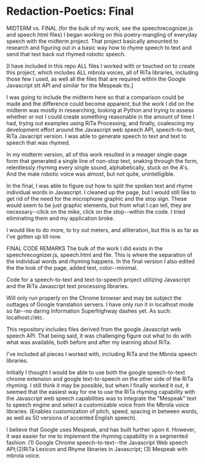 Redaction-Poetics: Final 
=================
MIDTERM vs. FINAL
(for the bulk of my work, see the speechrecognizer.js and speech.html files)
I began working on this poetry-mangling of everyday speech with the midterm project.  That project basically amounted to research and figuring out in a basic way how to rhyme speech to text and send that text back out rhymed robotic speech. 

[I have included in this repo ALL files I worked with or touched on to create this project, which includes ALL mbrola voices, all of RiTa libraries, including those few I used, as well all the files that are required within the Google Javascript stt API and similar for the Mespeak tts.]

I was going to include the midterm here so that a comparison could be made and the difference could become apparent, but the work I did on the midterm was mostly in researching, looking at Python and trying to assess whether or not I could create something reasonable in the amount of time I had, trying out examples using RiTa Processing, and finally, coalescing my development effort around the Javascript web speech API, speech-to-text, RiTa Javacript version. I was able to generate speech to text and text to speech that was rhymed.  

In my midterm version, all of this work resulted in a meager single-page form that generated a single line of non-stop text, snaking through the form, relentlessly rhyming every single sound, alphabetically, stuck on the A's. And the male robotic voice was almost, but not quite, unintelligible.

In the final, I was able to figure out how to split the spoken text and rhyme individual words in Javascript.  I cleaned up the page, but I would still like to get rid of the need for the microphone graphic and the stop sign.  These would seem to be just graphic elements, but from what I can tell, they are necessary--click on the mike, click on the stop--within the code.  I tried eliminating them and my application broke.  

I would like to do more, to try out meters, and alliteration, but this is as far as I've gotten up till now. 

FINAL CODE REMARKS
The bulk of the work I did exists in the speechrecognizer.js, speech.html and file. 
This is where the separation of the individual words and rhyming happens.  In the final version I also edited the the look of the page, added text, color--minimal.

Code for a speech-to-text and text-to-speech project utilizing Javascript and the RiTa Javascript text processing libraries. 

Will only run properly on the Chrome browser and may be subject the outtages of Google translation servers. I have only run it in localhost mode so far--no daring Information Superhighway dashes yet.  As such:  localhost://etc.

This repository includes files derived from the google Javascript web speech API. That being said, it was challenging figure out what to do with what was available, both before and after my learning about RiTa.  

I've included all pieces I worked with, including RiTa and the Mbrola speech libraries.  

Initially I thought I would be able to use both the google speech-to-text chrome extension and google text-to-speech on the other side of the RiTa rhyming.  I still think it may be possible, but when I finally worked it out, it seemed that the easiest way for me to use the RiTa rhyming capability with the Javascript web speech capabilities was to integrate the "Mespeak" text to speech engine and select a customizable voice from the Mbrola voice libraries. (Enables customization of pitch, speed, spacing in between words, as well as 50 versions of accented English speech). 

I believe that Google uses Mespeak, and has built further upon it.  However, it was easier for me to implement the rhyming capability in a segmented fashion: (1) Google Chrome speech-to-text--the Javascript Web speech API;(2)RiTa Lexicon and Rhyme libraries in Javascript; (3) Mespeak with mbrola voice.  
